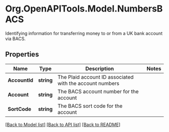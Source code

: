 # Org.OpenAPITools.Model.NumbersBACS
Identifying information for transferring money to or from a UK bank account via BACS.

## Properties

Name | Type | Description | Notes
------------ | ------------- | ------------- | -------------
**AccountId** | **string** | The Plaid account ID associated with the account numbers | 
**Account** | **string** | The BACS account number for the account | 
**SortCode** | **string** | The BACS sort code for the account | 

[[Back to Model list]](../README.md#documentation-for-models) [[Back to API list]](../README.md#documentation-for-api-endpoints) [[Back to README]](../README.md)

